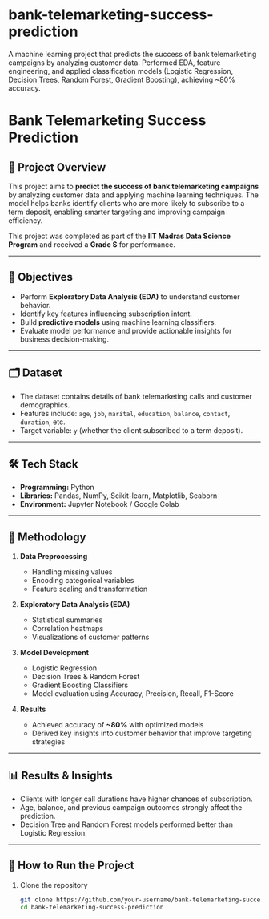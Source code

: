 # bank-telemarketing-success-prediction
A machine learning project that predicts the success of bank telemarketing campaigns by analyzing customer data. Performed EDA, feature engineering, and applied classification models (Logistic Regression, Decision Trees, Random Forest, Gradient Boosting), achieving ~80% accuracy.

# Bank Telemarketing Success Prediction  

## 📌 Project Overview  
This project aims to **predict the success of bank telemarketing campaigns** by analyzing customer data and applying machine learning techniques. The model helps banks identify clients who are more likely to subscribe to a term deposit, enabling smarter targeting and improving campaign efficiency.  

This project was completed as part of the **IIT Madras Data Science Program** and received a **Grade S** for performance.  

---

## 🎯 Objectives  
- Perform **Exploratory Data Analysis (EDA)** to understand customer behavior.  
- Identify key features influencing subscription intent.  
- Build **predictive models** using machine learning classifiers.  
- Evaluate model performance and provide actionable insights for business decision-making.  

---

## 🗂️ Dataset  
- The dataset contains details of bank telemarketing calls and customer demographics.  
- Features include: `age`, `job`, `marital`, `education`, `balance`, `contact`, `duration`, etc.  
- Target variable: `y` (whether the client subscribed to a term deposit).  

---

## 🛠️ Tech Stack  
- **Programming:** Python  
- **Libraries:** Pandas, NumPy, Scikit-learn, Matplotlib, Seaborn  
- **Environment:** Jupyter Notebook / Google Colab  

---

## 🔎 Methodology  
1. **Data Preprocessing**  
   - Handling missing values  
   - Encoding categorical variables  
   - Feature scaling and transformation  

2. **Exploratory Data Analysis (EDA)**  
   - Statistical summaries  
   - Correlation heatmaps  
   - Visualizations of customer patterns  

3. **Model Development**  
   - Logistic Regression  
   - Decision Trees & Random Forest  
   - Gradient Boosting Classifiers  
   - Model evaluation using Accuracy, Precision, Recall, F1-Score  

4. **Results**  
   - Achieved accuracy of **~80%** with optimized models  
   - Derived key insights into customer behavior that improve targeting strategies  

---

## 📊 Results & Insights  
- Clients with longer call durations have higher chances of subscription.  
- Age, balance, and previous campaign outcomes strongly affect the prediction.  
- Decision Tree and Random Forest models performed better than Logistic Regression.  

---

## 🚀 How to Run the Project  
1. Clone the repository  
   ```bash
   git clone https://github.com/your-username/bank-telemarketing-success-prediction.git
   cd bank-telemarketing-success-prediction
